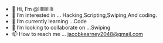 - 👋 Hi, I’m @llIlllilllli
- 👀 I’m interested in ... Hacking,Scripting,Swiping,And coding.
- 🌱 I’m currently learning ...Code
- 💞️ I’m looking to collaborate on ...Swiping        
- 📫 How to reach me ... jacobkearney2048@gmail.com

<!---
llIlllilllli/llIlllilllli is a ✨ special ✨ repository because its `README.md` (this file) appears on your GitHub profile.
You can click the Preview link to take a look at your changes.
--->
